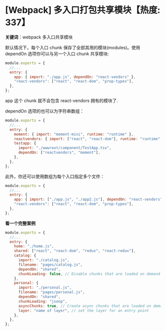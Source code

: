 # [Webpack] 多入口打包共享模块【热度: 337】

**关键词**：webpack 多入口共享模块

默认情况下，每个入口 chunk 保存了全部其用的模块(modules)。使用 dependOn 选项你可以与另一个入口 chunk 共享模块:

```js
module.exports = {
  //...
  entry: {
    app: { import: "./app.js", dependOn: "react-vendors" },
    "react-vendors": ["react", "react-dom", "prop-types"],
  },
};
```

app 这个 chunk 就不会包含 react-vendors 拥有的模块了.

dependOn 选项的也可以为字符串数组：

```js
module.exports = {
  //...
  entry: {
    moment: { import: "moment-mini", runtime: "runtime" },
    reactvendors: { import: ["react", "react-dom"], runtime: "runtime" },
    testapp: {
      import: "./wwwroot/component/TestApp.tsx",
      dependOn: ["reactvendors", "moment"],
    },
  },
};
```

此外，你还可以使用数组为每个入口指定多个文件：

```js
module.exports = {
  //...
  entry: {
    app: { import: ["./app.js", "./app2.js"], dependOn: "react-vendors" },
    "react-vendors": ["react", "react-dom", "prop-types"],
  },
};
```

**看一个完整案例**

```js
module.exports = {
  //...
  entry: {
    home: "./home.js",
    shared: ["react", "react-dom", "redux", "react-redux"],
    catalog: {
      import: "./catalog.js",
      filename: "pages/catalog.js",
      dependOn: "shared",
      chunkLoading: false, // Disable chunks that are loaded on demand and put everything in the main chunk.
    },
    personal: {
      import: "./personal.js",
      filename: "pages/personal.js",
      dependOn: "shared",
      chunkLoading: "jsonp",
      asyncChunks: true, // Create async chunks that are loaded on demand.
      layer: "name of layer", // set the layer for an entry point
    },
  },
};
```